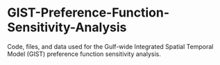 # GIST-Preference-Function-Sensitivity-Analysis
Code, files, and data used for the Gulf-wide Integrated Spatial Temporal Model (GIST) preference function sensitivity analysis.

